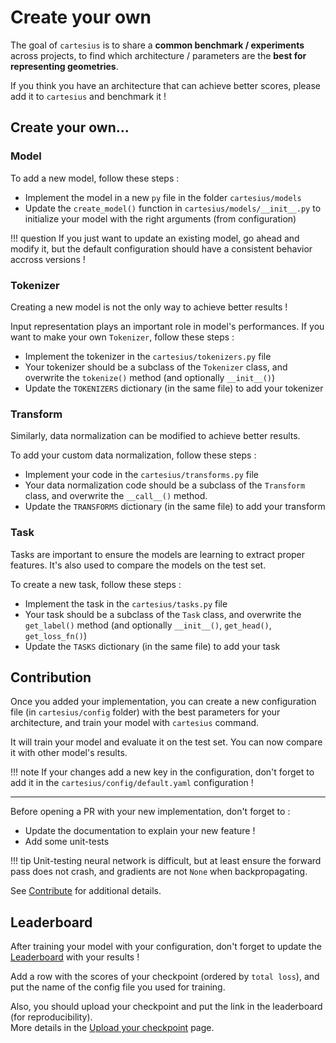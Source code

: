 # Create your own

The goal of `cartesius` is to share a **common benchmark / experiments** across projects, to find which architecture / parameters are the **best for representing geometries**.

If you think you have an architecture that can achieve better scores, please add it to `cartesius` and benchmark it !

## Create your own...

### Model

To add a new model, follow these steps :

* Implement the model in a new `py` file in the folder `cartesius/models`
* Update the `create_model()` function in `cartesius/models/__init__.py` to initialize your model with the right arguments (from configuration)

!!! question
    If you just want to update an existing model, go ahead and modify it, but the default configuration should have a consistent behavior accross versions !

### Tokenizer

Creating a new model is not the only way to achieve better results !

Input representation plays an important role in model's performances. If you want to make your own `Tokenizer`, follow these steps :

* Implement the tokenizer in the `cartesius/tokenizers.py` file
* Your tokenizer should be a subclass of the `Tokenizer` class, and overwrite the `tokenize()` method (and optionally `__init__()`)
* Update the `TOKENIZERS` dictionary (in the same file) to add your tokenizer

### Transform

Similarly, data normalization can be modified to achieve better results.

To add your custom data normalization, follow these steps :

* Implement your code in the `cartesius/transforms.py` file
* Your data normalization code should be a subclass of the `Transform` class, and overwrite the `__call__()` method.
* Update the `TRANSFORMS` dictionary (in the same file) to add your transform

### Task

Tasks are important to ensure the models are learning to extract proper features. It's also used to compare the models on the test set.

To create a new task, follow these steps :

* Implement the task in the `cartesius/tasks.py` file
* Your task should be a subclass of the `Task` class, and overwrite the `get_label()` method (and optionally `__init__()`, `get_head()`, `get_loss_fn()`)
* Update the `TASKS` dictionary (in the same file) to add your task

## Contribution

Once you added your implementation, you can create a new configuration file (in `cartesius/config` folder) with the best parameters for your architecture, and train your model with `cartesius` command.

It will train your model and evaluate it on the test set. You can now compare it with other model's results.

!!! note
    If your changes add a new key in the configuration, don't forget to add it in the `cartesius/config/default.yaml` configuration !

---

Before opening a PR with your new implementation, don't forget to :

* Update the documentation to explain your new feature !
* Add some unit-tests

!!! tip
    Unit-testing neural network is difficult, but at least ensure the forward pass does not crash, and gradients are not `None` when backpropagating.

See [Contribute](../index.md#contribute) for additional details.

## Leaderboard

After training your model with your configuration, don't forget to update the [Leaderboard](../leaderboard.md) with your results !

Add a row with the scores of your checkpoint (ordered by `total loss`), and put the name of the config file you used for training.

Also, you should upload your checkpoint and put the link in the leaderboard (for reproducibility).  
More details in the [Upload your checkpoint](./upload_ckpt.md) page.
